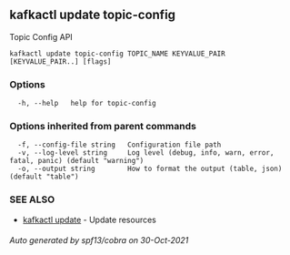 ## kafkactl update topic-config

Topic Config API

```
kafkactl update topic-config TOPIC_NAME KEYVALUE_PAIR [KEYVALUE_PAIR..] [flags]
```

### Options

```
  -h, --help   help for topic-config
```

### Options inherited from parent commands

```
  -f, --config-file string   Configuration file path
  -v, --log-level string     Log level (debug, info, warn, error, fatal, panic) (default "warning")
  -o, --output string        How to format the output (table, json) (default "table")
```

### SEE ALSO

* [kafkactl update](kafkactl_update.md)	 - Update resources

###### Auto generated by spf13/cobra on 30-Oct-2021
